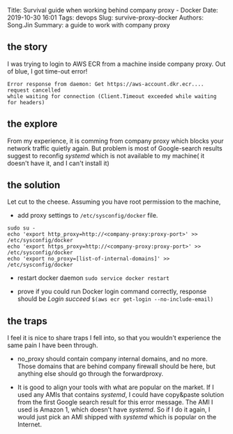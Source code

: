 Title: Survival guide when working behind company proxy - Docker
Date: 2019-10-30 16:01
Tags: devops
Slug: survive-proxy-docker
Authors: Song.Jin
Summary: a guide to work with company proxy

## the story

I was trying to login to AWS ECR from a machine inside company proxy. Out of
blue, I got time-out error!
```
Error response from daemon: Get https://aws-account.dkr.ecr.... request cancelled
while waiting for connection (Client.Timeout exceeded while waiting for headers)
```


## the explore

From my experience, it is comming from company proxy which blocks your network
traffic quietly again. But problem is most of Google-search results suggest to
reconfig *systemd* which is not available to my machine( it doesn't have it, and
I can't install it)

## the solution

Let cut to the cheese. Assuming you have root permission to the machine,

- add proxy settings to `/etc/sysconfig/docker` file.
```
sudo su -
echo 'export http_proxy=http://<company-proxy:proxy-port>' >> /etc/sysconfig/docker
echo 'export https_proxy=http://<company-proxy:proxy-port>' >> /etc/sysconfig/docker
echo 'export no_proxy=[list-of-internal-domains]' >> /etc/sysconfig/docker
```
- restart docker daemon
`sudo service docker restart`

- prove if you could run Docker login command correctly, response should be *Login succeed*
`$(aws ecr get-login --no-include-email)`

## the traps

I feel it is nice to share traps I fell into, so that you wouldn't experience
the same pain I have been through.

- no_proxy should contain company internal domains, and no more. Those domains
that are behind company firewall should be here, but anything else should go
through the forwardproxy.

- It is good to align your tools with what are popular on the market. If I used
any AMIs that contains *systemd*, I could have copy&paste solution from the first
Google search result for this error message. The AMI I used is Amazon 1, which
doesn't have *systemd*. So if I do it again, I would just pick an AMI shipped with
*systemd* which is popular on the Internet.

